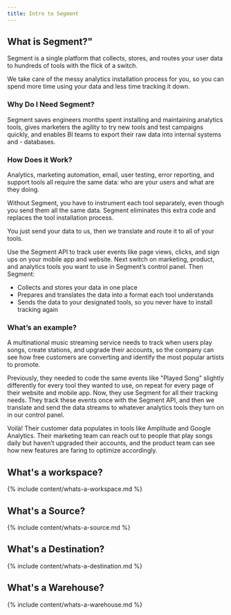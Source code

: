 ```yaml
---
title: Intro to Segment
---
```


## What is Segment?"

Segment is a single platform that collects, stores, and routes your user data to hundreds of tools with the flick of a switch.

We take care of the messy analytics installation process for you, so you can spend more time using your data and less time tracking it down.

### Why Do I Need Segment?

Segment saves engineers months spent installing and maintaining analytics tools, gives marketers the agility to try new tools and test campaigns quickly, and enables BI teams to export their raw data into internal systems and - databases.

### How Does it Work?

Analytics, marketing automation, email, user testing, error reporting, and support tools all require the same data: who are your users and what are they doing.

Without Segment, you have to instrument each tool separately, even though you send them all the same data. Segment eliminates this extra code and replaces the tool installation process.

You just send your data to us, then we translate and route it to all of your tools.

Use the Segment API to track user events like page views, clicks, and sign ups on your mobile app and website. Next switch on marketing, product, and analytics tools you want to use in Segment’s control panel. Then Segment:

- Collects and stores your data in one place
- Prepares and translates the data into a format each tool understands
- Sends the data to your designated tools, so you never have to install tracking again


### What’s an example?

A multinational music streaming service needs to track when users play songs, create stations, and upgrade their accounts, so the company can see how free customers are converting and identify the most popular artists to promote.

Previously, they needed to code the same events like "Played Song" slightly differently for every tool they wanted to use, on repeat for every page of their website and mobile app. Now, they use Segment for all their tracking needs. They track these events once with the Segment API, and then we translate and send the data streams to whatever analytics tools they turn on in our control panel.

Voilà! Their customer data populates in tools like Amplitude and Google Analytics. Their marketing team can reach out to people that play songs daily but haven’t upgraded their accounts, and the product team can see how new features are faring to optimize accordingly.

## What's a workspace?

{% include content/whats-a-workspace.md %}

## What's a Source?

{% include content/whats-a-source.md %}

## What's a Destination?

{% include content/whats-a-destination.md %}

## What's a Warehouse?

{% include content/whats-a-warehouse.md %}
